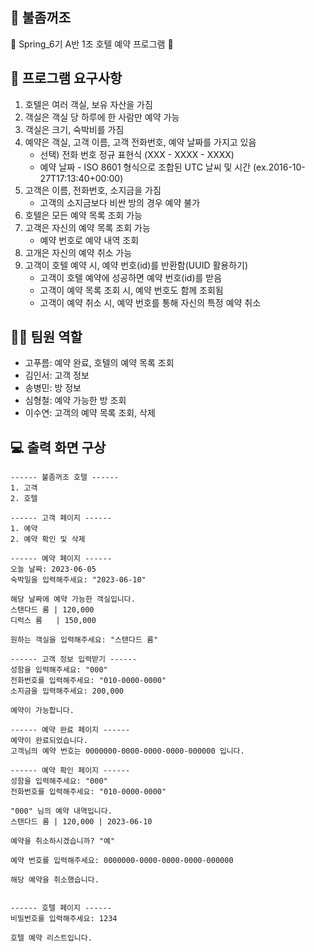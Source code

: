 ## 🎇 불좀꺼조
🏨 Spring_6기 A반 1조 호텔 예약 프로그램 🏨

## 📍 프로그램 요구사항
1. 호텔은 여러 객실, 보유 자산을 가짐
2. 객실은 객실 당 하루에 한 사람만 예약 가능
3. 객실은 크기, 숙박비를 가짐
4. 예약은 객실, 고객 이름, 고객 전화번호, 예약 날짜를 가지고 있음
   - 선택) 전화 번호 정규 표현식 (XXX - XXXX - XXXX)
   - 예약 날짜 - ISO 8601 형식으로 조합된 UTC 날씨 및 시간 (ex.2016-10-27T17:13:40+00:00)
5. 고객은 이름, 전화번호, 소지금을 가짐
   - 고객의 소지금보다 비싼 방의 경우 예약 불가
6. 호텔은 모든 예약 목록 조회 가능
7. 고객은 자신의 예약 목록 조회 가능
   - 예약 번호로 예약 내역 조회
8. 고개은 자신의 예약 취소 가능
9. 고객이 호텔 예약 시, 예약 번호(id)를 반환함(UUID 활용하기)
   - 고객이 호텔 예약에 성공하면 예약 번호(id)를 받음
   - 고객이 예약 목록 조회 시, 예약 번호도 함께 조회됨
   - 고객이 예약 취소 시, 예약 번호를 통해 자신의 특정 예약 취소


## 👩‍💻 팀원 역할
- 고푸름: 예약 완료, 호텔의 예약 목록 조회
- 김인서: 고객 정보
- 송병민: 방 정보
- 심형철: 예약 가능한 방 조회
- 이수연: 고객의 예약 목록 조회, 삭제


## 💻 출력 화면 구상
```
------ 불좀꺼조 호텔 ------
1. 고객
2. 호텔

------ 고객 페이지 ------
1. 예약
2. 예약 확인 및 삭제

------ 예약 페이지 ------
오늘 날짜: 2023-06-05
숙박일을 입력해주세요: "2023-06-10"

해당 날짜에 예약 가능한 객실입니다.
스탠다드 룸 | 120,000
디럭스 룸   | 150,000

원하는 객실을 입력해주세요: "스탠다드 룸"

------ 고객 정보 입력받기 ------
성함을 입력해주세요: "000"
전화번호를 입력해주세요: "010-0000-0000"
소지금을 입력해주세요: 200,000

예약이 가능합니다.

------ 예약 완료 페이지 ------
예약이 완료되었습니다.
고객님의 예약 번호는 0000000-0000-0000-0000-000000 입니다.

------ 예약 확인 페이지 ------
성함을 입력해주세요: "000"
전화번호를 입력해주세요: "010-0000-0000"

"000" 님의 예약 내역입니다.
스탠다드 룸 | 120,000 | 2023-06-10

예약을 취소하시겠습니까? "예"

예약 번호를 입력해주세요: 0000000-0000-0000-0000-000000

해당 예약을 취소했습니다.


------ 호텔 페이지 ------
비밀번호를 입력해주세요: 1234

호텔 예약 리스트입니다.


```
